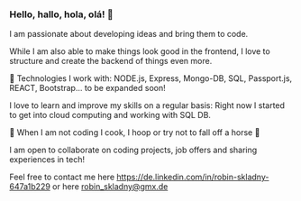 ### Hello, hallo, hola, olá! 👋

I am passionate about developing ideas and bring them to code.

While I am also able to make things look good in the frontend, I love to structure and create the backend of things even more.

🤖 Technologies I work with: NODE.js, Express, Mongo-DB, SQL, Passport.js, REACT, Bootstrap... to be expanded soon!

I love to learn and improve my skills on a regular basis: Right now I started to get into cloud computing and working with SQL DB.

🏀 When I am not coding I cook, I hoop or try not to fall off a horse 🐴

I am open to collaborate on coding projects, job offers and sharing experiences in tech!

Feel free to contact me here https://de.linkedin.com/in/robin-skladny-647a1b229 or here robin_skladny@gmx.de



